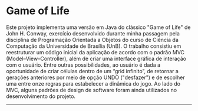 # Game of Life
Este projeto implementa uma versão em Java do clássico "Game of Life" de John H. Conway, exercício desenvolvido durante minha passagem pela disciplina de Programação Orientada a Objetos do curso de Ciência da Computação da Universidade de Brasília (UnB). O trabalho consistiu em reestruturar um código inicial da aplicação de acordo com o padrão MVC (Model–View–Controller), além de criar uma interface gráfica de interação com o usuário. Entre outras possibilidades, ao usuário é dada a oportunidade de criar células dentro de um “grid infinito”, de retornar a gerações anteriores por meio de opção UNDO ("desfazer") e de escolher uma entre onze regras para estabelecer a dinâmica do jogo. Ao lado do MVC, alguns padrões de design de software foram ainda utilizados no desenvolvimento do projeto.

---
